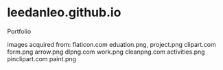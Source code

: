 # leedanleo.github.io
Portfolio

images acquired from:
flaticon.com eduation.png, project.png
clipart.com form.png arrow.png
dlpng.com work.png
cleanpng.com activities.png
pinclipart.com paint.png

